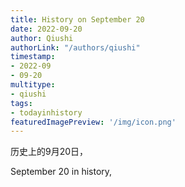 ```yaml
---
title: History on September 20
date: 2022-09-20
author: Qiushi 
authorLink: "/authors/qiushi"
timestamp: 
- 2022-09
- 09-20
multitype: 
- qiushi
tags: 
- todayinhistory
featuredImagePreview: '/img/icon.png'
---
```









历史上的9月20日，

September 20 in history, 

<!--more-->

